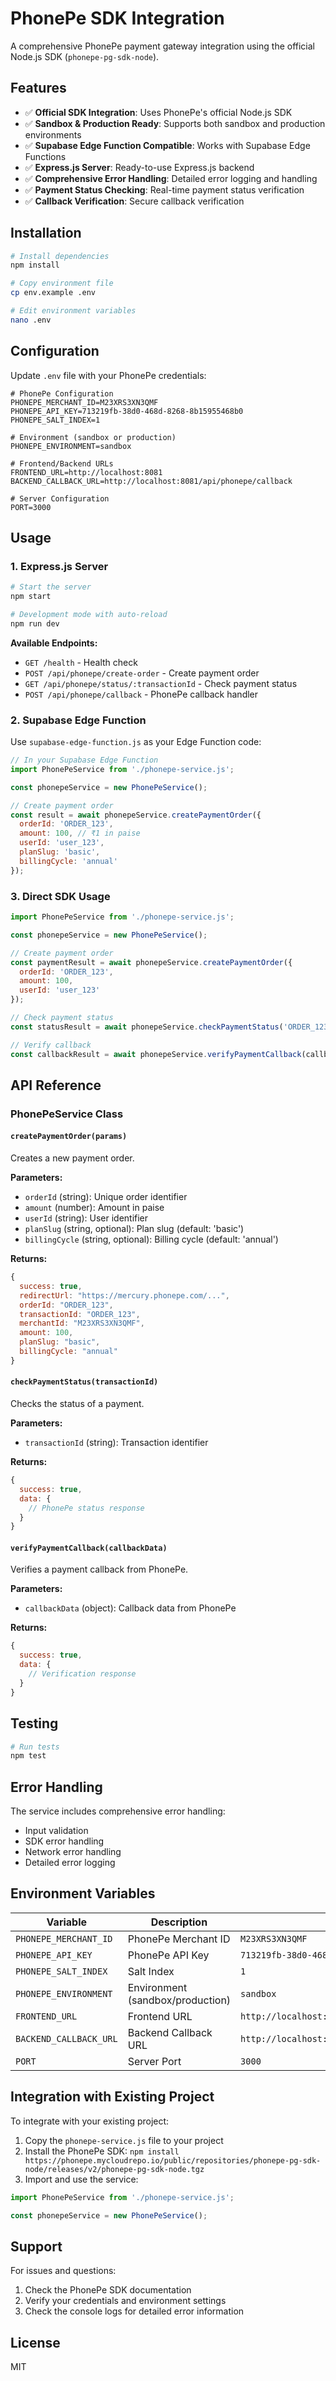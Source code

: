 # PhonePe SDK Integration

A comprehensive PhonePe payment gateway integration using the official Node.js SDK (`phonepe-pg-sdk-node`).

## Features

- ✅ **Official SDK Integration**: Uses PhonePe's official Node.js SDK
- ✅ **Sandbox & Production Ready**: Supports both sandbox and production environments
- ✅ **Supabase Edge Function Compatible**: Works with Supabase Edge Functions
- ✅ **Express.js Server**: Ready-to-use Express.js backend
- ✅ **Comprehensive Error Handling**: Detailed error logging and handling
- ✅ **Payment Status Checking**: Real-time payment status verification
- ✅ **Callback Verification**: Secure callback verification

## Installation

```bash
# Install dependencies
npm install

# Copy environment file
cp env.example .env

# Edit environment variables
nano .env
```

## Configuration

Update `.env` file with your PhonePe credentials:

```env
# PhonePe Configuration
PHONEPE_MERCHANT_ID=M23XRS3XN3QMF
PHONEPE_API_KEY=713219fb-38d0-468d-8268-8b15955468b0
PHONEPE_SALT_INDEX=1

# Environment (sandbox or production)
PHONEPE_ENVIRONMENT=sandbox

# Frontend/Backend URLs
FRONTEND_URL=http://localhost:8081
BACKEND_CALLBACK_URL=http://localhost:8081/api/phonepe/callback

# Server Configuration
PORT=3000
```

## Usage

### 1. Express.js Server

```bash
# Start the server
npm start

# Development mode with auto-reload
npm run dev
```

**Available Endpoints:**

- `GET /health` - Health check
- `POST /api/phonepe/create-order` - Create payment order
- `GET /api/phonepe/status/:transactionId` - Check payment status
- `POST /api/phonepe/callback` - PhonePe callback handler

### 2. Supabase Edge Function

Use `supabase-edge-function.js` as your Edge Function code:

```javascript
// In your Supabase Edge Function
import PhonePeService from './phonepe-service.js';

const phonepeService = new PhonePeService();

// Create payment order
const result = await phonepeService.createPaymentOrder({
  orderId: 'ORDER_123',
  amount: 100, // ₹1 in paise
  userId: 'user_123',
  planSlug: 'basic',
  billingCycle: 'annual'
});
```

### 3. Direct SDK Usage

```javascript
import PhonePeService from './phonepe-service.js';

const phonepeService = new PhonePeService();

// Create payment order
const paymentResult = await phonepeService.createPaymentOrder({
  orderId: 'ORDER_123',
  amount: 100,
  userId: 'user_123'
});

// Check payment status
const statusResult = await phonepeService.checkPaymentStatus('ORDER_123');

// Verify callback
const callbackResult = await phonepeService.verifyPaymentCallback(callbackData);
```

## API Reference

### PhonePeService Class

#### `createPaymentOrder(params)`

Creates a new payment order.

**Parameters:**
- `orderId` (string): Unique order identifier
- `amount` (number): Amount in paise
- `userId` (string): User identifier
- `planSlug` (string, optional): Plan slug (default: 'basic')
- `billingCycle` (string, optional): Billing cycle (default: 'annual')

**Returns:**
```javascript
{
  success: true,
  redirectUrl: "https://mercury.phonepe.com/...",
  orderId: "ORDER_123",
  transactionId: "ORDER_123",
  merchantId: "M23XRS3XN3QMF",
  amount: 100,
  planSlug: "basic",
  billingCycle: "annual"
}
```

#### `checkPaymentStatus(transactionId)`

Checks the status of a payment.

**Parameters:**
- `transactionId` (string): Transaction identifier

**Returns:**
```javascript
{
  success: true,
  data: {
    // PhonePe status response
  }
}
```

#### `verifyPaymentCallback(callbackData)`

Verifies a payment callback from PhonePe.

**Parameters:**
- `callbackData` (object): Callback data from PhonePe

**Returns:**
```javascript
{
  success: true,
  data: {
    // Verification response
  }
}
```

## Testing

```bash
# Run tests
npm test
```

## Error Handling

The service includes comprehensive error handling:

- Input validation
- SDK error handling
- Network error handling
- Detailed error logging

## Environment Variables

| Variable | Description | Default |
|----------|-------------|---------|
| `PHONEPE_MERCHANT_ID` | PhonePe Merchant ID | `M23XRS3XN3QMF` |
| `PHONEPE_API_KEY` | PhonePe API Key | `713219fb-38d0-468d-8268-8b15955468b0` |
| `PHONEPE_SALT_INDEX` | Salt Index | `1` |
| `PHONEPE_ENVIRONMENT` | Environment (sandbox/production) | `sandbox` |
| `FRONTEND_URL` | Frontend URL | `http://localhost:8081` |
| `BACKEND_CALLBACK_URL` | Backend Callback URL | `http://localhost:8081/api/phonepe/callback` |
| `PORT` | Server Port | `3000` |

## Integration with Existing Project

To integrate with your existing project:

1. Copy the `phonepe-service.js` file to your project
2. Install the PhonePe SDK: `npm install https://phonepe.mycloudrepo.io/public/repositories/phonepe-pg-sdk-node/releases/v2/phonepe-pg-sdk-node.tgz`
3. Import and use the service:

```javascript
import PhonePeService from './phonepe-service.js';

const phonepeService = new PhonePeService();
```

## Support

For issues and questions:
1. Check the PhonePe SDK documentation
2. Verify your credentials and environment settings
3. Check the console logs for detailed error information

## License

MIT

